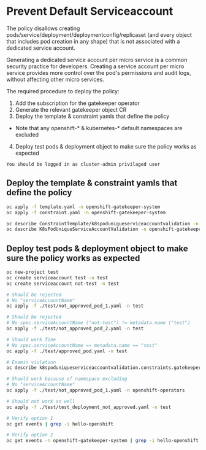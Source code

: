 # Prevent Default Serviceaccount

The policy disallows creating pods/service/deployment/deploymentconfig/replicaset (and every object that includes pod creation in any shape) that is not associated with a dedicated service account.

Generating a dedicated service account per micro service is a common security practice for developers. Creating a service account per micro service provides more control over the pod's permissions and audit logs, without affecting other micro services.

The required procedure to deploy the policy:

1. Add the subscription for the gatekeeper operator
2. Generate the relevant gatekeeper object CR
3. Deploy the template & constraint yamls that define the policy
* Note that any openshift-* & kubernetes-* default namespaces are excluded
4. Deploy test pods & deployment object to make sure the policy works as expected

`You should be logged in as cluster-admin privilaged user`

## Deploy the template & constraint yamls that define the policy

```bash
oc apply -f template.yaml -n openshift-gatekeeper-system
oc apply -f constraint.yaml -n openshift-gatekeeper-system

oc describe ConstraintTemplate/k8spoduniqueserviceaccountvalidation -n openshift-gatekeeper-system
oc describe K8sPodUniqueServiceAccountValidation -n openshift-gatekeeper-system
```

## Deploy test pods & deployment object to make sure the policy works as expected
```bash
oc new-project test
oc create serviceaccount test -n test
oc create serviceaccount not-test -n test

# Should be rejected
# No "serviceAccountName"
oc apply -f ./test/not_approved_pod_1.yaml -n test

# Should be rejected
# No spec.serviceAccountName ("not-test") != metadata.name ("test") 
oc apply -f ./test/not_approved_pod_2.yaml -n test

# Should work fine
# No spec.serviceAccountName == metadata.name == "test"
oc apply -f ./test/approved_pod.yaml -n test

# Examin violation
oc describe k8spoduniqueserviceaccountvalidation.constraints.gatekeeper.sh/pod-unique-serviceaccount-validation -n openshift-gatekeeper-system

# Should work because of namespace excluding
# No "serviceAccountName"
oc apply -f ./test/not_approved_pod_1.yaml -n openshift-operators

# Should not work as well
oc apply -f ./test/test_deployment_not_approved.yaml -n test

# Verify option 1
oc get events | grep -i hello-openshift

# Verify option 2
oc get events -n openshift-gatekeeper-system | grep -i hello-openshift
```
